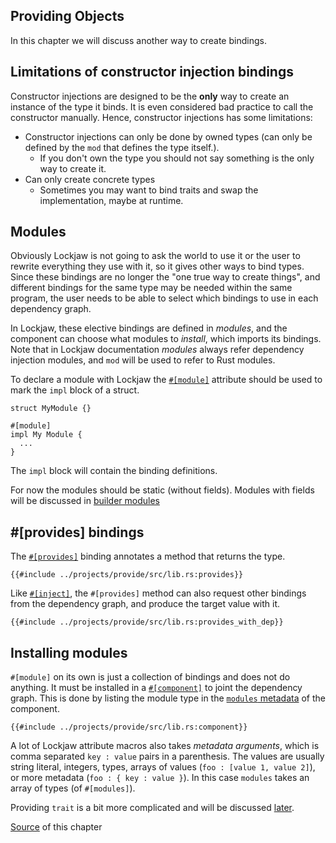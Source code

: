 ## Providing Objects

In this chapter we will discuss another way to create bindings.

## Limitations of constructor injection bindings

Constructor injections are designed to be the **only** way to create an instance of the type it
binds. It is even considered bad practice to call the constructor manually. Hence, constructor
injections has some limitations:

* Constructor injections can only be done by owned types (can only be defined by the `mod` that
  defines the type itself.).
  * If you don't own the type you should not say something is the only way to create it.
* Can only create concrete types
  * Sometimes you may want to bind traits and swap the implementation, maybe at runtime.

## Modules

Obviously Lockjaw is not going to ask the world to use it or the user to rewrite everything they use
with it, so it gives other ways to bind types. Since these bindings are no longer the "one true way
to create things", and different bindings for the same type may be needed within the same program,
the user needs to be able to select which bindings to use in each dependency graph.

In Lockjaw, these elective bindings are defined in *modules*, and the component can choose what
modules to *install*, which imports its bindings. Note that in Lockjaw documentation *modules*
always refer dependency injection modules, and `mod` will be used to refer to Rust modules.

To declare a module with Lockjaw
the [`#[module]`](file:///C:/git/lockjaw/target/doc/lockjaw/attr.module.html) attribute should be
used to mark the `impl` block of a struct.

```rust,no_run,noplayground
struct MyModule {}

#[module]
impl My Module {
  ...
}
```

The `impl` block will contain the binding definitions.

For now the modules should be static (without fields). Modules with fields will be discussed
in [builder modules](builder.md)

## #[provides] bindings

The [`#[provides]`](https://docs.rs/lockjaw/latest/lockjaw/module_attributes/attr.provides.html)
binding annotates a method that returns the type.

```rust,no_run,noplayground
{{#include ../projects/provide/src/lib.rs:provides}}
```

Like [`#[inject]`](https://docs.rs/lockjaw/latest/lockjaw/injectable_attributes/attr.inject.html),
the `#[provides]` method can also request other bindings from the dependency graph, and produce the
target value with it.

```rust,no_run,noplayground
{{#include ../projects/provide/src/lib.rs:provides_with_dep}}
```

## Installing modules

`#[module]` on its own is just a collection of bindings and does not do anything. It must be
installed in a [`#[component]`](https://docs.rs/lockjaw/latest/lockjaw/attr.component.html) to joint
the dependency graph. This is done by listing the module type in
the [`modules` metadata](https://docs.rs/lockjaw/latest/lockjaw/attr.component.html#modules) of the
component.

```rust,no_run,noplayground
{{#include ../projects/provide/src/lib.rs:component}}
```

A lot of Lockjaw attribute macros also takes *metadata arguments*, which is comma
separated `key : value` pairs in a parenthesis. The values are usually string literal, integers,
types, arrays of values (`foo : [value 1, value 2]`), or more metadata (`foo : { key : value }`). In
this case `modules` takes an array of types (of `#[modules]`).

Providing `trait` is a bit more complicated and will be discussed [later](binds.md).

[Source](https://github.com/azureblaze/lockjaw/tree/main/userguide/projects/provide/) of this
chapter
